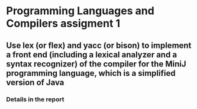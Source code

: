 
# Programming Languages and Compilers assigment 1
## Use lex (or flex) and yacc (or bison) to implement a front end (including a lexical analyzer and a syntax recognizer) of the compiler for the MiniJ programming language, which is a simplified version of Java
### Details in the report

